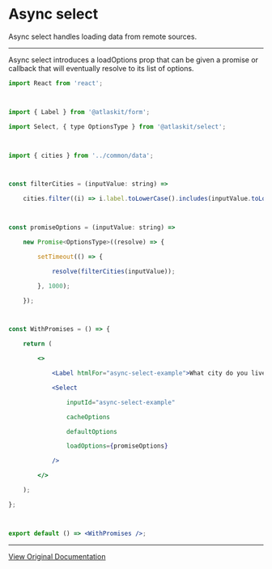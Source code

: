 # Async select

Async select handles loading data from remote sources.

---

Async select introduces a loadOptions prop that can be given a promise or callback that will eventually resolve to its list of options.

```jsx
import React from 'react';



import { Label } from '@atlaskit/form';

import Select, { type OptionsType } from '@atlaskit/select';



import { cities } from '../common/data';



const filterCities = (inputValue: string) =>

	cities.filter((i) => i.label.toLowerCase().includes(inputValue.toLowerCase()));



const promiseOptions = (inputValue: string) =>

	new Promise<OptionsType>((resolve) => {

		setTimeout(() => {

			resolve(filterCities(inputValue));

		}, 1000);

	});



const WithPromises = () => {

	return (

		<>

			<Label htmlFor="async-select-example">What city do you live in?</Label>

			<Select

				inputId="async-select-example"

				cacheOptions

				defaultOptions

				loadOptions={promiseOptions}

			/>

		</>

	);

};



export default () => <WithPromises />;
```

---

[View Original Documentation](https://atlassian.design/components/select/async-select/examples)
